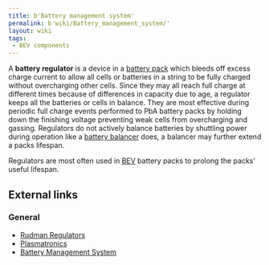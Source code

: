 ```yaml
---
title: b'Battery management system'
permalink: b'wiki/Battery_management_system/'
layout: wiki
tags:
 - BEV components
---
```


A **battery regulator** is a device in a [battery
pack](battery_pack "wikilink") which bleeds off excess charge current to
allow all cells or batteries in a string to be fully charged without
overcharging other cells. Since they may all reach full charge at
different times because of differences in capacity due to age, a
regulator keeps all the batteries or cells in balance. They are most
effective during periodic full charge events performed to PbA battery
packs by holding down the finishing voltage preventing weak cells from
overcharging and gassing. Regulators do not actively balance batteries
by shuttling power during operation like a [battery
balancer](battery_balancer "wikilink") does, a balancer may further
extend a packs lifespan.

Regulators are most often used in
[BEV](battery_electric_vehicle "wikilink") battery packs to prolong the
packs' useful lifespan.

External links
--------------

### General

-   [Rudman Regulators](http://www.manzanitamicro.com/parts.htm)
-   [Plasmatronics](http://www.plasmatronics.com.au)
-   [Battery Management
    System](http://enviromotors.com/wiki/index.php/Sparrow/BMSSome)
